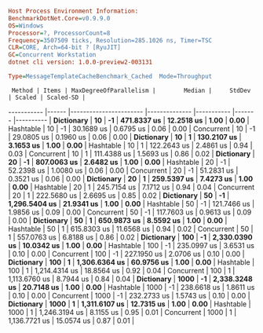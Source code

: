 ```ini

Host Process Environment Information:
BenchmarkDotNet.Core=v0.9.9.0
OS=Windows
Processor=?, ProcessorCount=8
Frequency=3507509 ticks, Resolution=285.1026 ns, Timer=TSC
CLR=CORE, Arch=64-bit ? [RyuJIT]
GC=Concurrent Workstation
dotnet cli version: 1.0.0-preview2-003131

Type=MessageTemplateCacheBenchmark_Cached  Mode=Throughput  

```
     Method | Items | MaxDegreeOfParallelism |        Median |     StdDev | Scaled | Scaled-SD |
----------- |------ |----------------------- |-------------- |----------- |------- |---------- |
 **Dictionary** |    **10** |                     **-1** |   **471.8337 us** | **12.2518 us** |   **1.00** |      **0.00** |
  Hashtable |    10 |                     -1 |    30.1689 us |  0.6795 us |   0.06 |      0.00 |
 Concurrent |    10 |                     -1 |    29.0805 us |  0.1960 us |   0.06 |      0.00 |
 **Dictionary** |    **10** |                      **1** |   **130.2107 us** |  **3.1653 us** |   **1.00** |      **0.00** |
  Hashtable |    10 |                      1 |   122.2643 us |  2.4861 us |   0.94 |      0.03 |
 Concurrent |    10 |                      1 |   111.4388 us |  1.5693 us |   0.86 |      0.02 |
 **Dictionary** |    **20** |                     **-1** |   **807.0063 us** |  **2.6482 us** |   **1.00** |      **0.00** |
  Hashtable |    20 |                     -1 |    52.2398 us |  1.0080 us |   0.06 |      0.00 |
 Concurrent |    20 |                     -1 |    51.2831 us |  0.3521 us |   0.06 |      0.00 |
 **Dictionary** |    **20** |                      **1** |   **259.5397 us** |  **7.4273 us** |   **1.00** |      **0.00** |
  Hashtable |    20 |                      1 |   245.7154 us |  7.1712 us |   0.94 |      0.04 |
 Concurrent |    20 |                      1 |   222.5680 us |  2.6695 us |   0.85 |      0.02 |
 **Dictionary** |    **50** |                     **-1** | **1,296.5404 us** | **21.9341 us** |   **1.00** |      **0.00** |
  Hashtable |    50 |                     -1 |   121.7466 us |  1.9856 us |   0.09 |      0.00 |
 Concurrent |    50 |                     -1 |   117.7603 us |  0.9613 us |   0.09 |      0.00 |
 **Dictionary** |    **50** |                      **1** |   **650.9873 us** |  **8.5592 us** |   **1.00** |      **0.00** |
  Hashtable |    50 |                      1 |   615.8303 us | 11.6568 us |   0.94 |      0.02 |
 Concurrent |    50 |                      1 |   557.0763 us |  6.8188 us |   0.86 |      0.02 |
 **Dictionary** |   **100** |                     **-1** | **2,330.0390 us** | **10.0342 us** |   **1.00** |      **0.00** |
  Hashtable |   100 |                     -1 |   235.0997 us |  3.6531 us |   0.10 |      0.00 |
 Concurrent |   100 |                     -1 |   227.1950 us |  2.0706 us |   0.10 |      0.00 |
 **Dictionary** |   **100** |                      **1** | **1,306.6364 us** | **60.9756 us** |   **1.00** |      **0.00** |
  Hashtable |   100 |                      1 | 1,214.4314 us | 18.8564 us |   0.92 |      0.04 |
 Concurrent |   100 |                      1 | 1,113.6760 us |  8.7944 us |   0.84 |      0.04 |
 **Dictionary** |  **1000** |                     **-1** | **2,338.3248 us** | **20.7148 us** |   **1.00** |      **0.00** |
  Hashtable |  1000 |                     -1 |   238.6618 us |  1.8611 us |   0.10 |      0.00 |
 Concurrent |  1000 |                     -1 |   232.2733 us |  1.5743 us |   0.10 |      0.00 |
 **Dictionary** |  **1000** |                      **1** | **1,311.6107 us** | **12.7315 us** |   **1.00** |      **0.00** |
  Hashtable |  1000 |                      1 | 1,246.3194 us |  8.1155 us |   0.95 |      0.01 |
 Concurrent |  1000 |                      1 | 1,136.7721 us | 15.0574 us |   0.87 |      0.01 |
